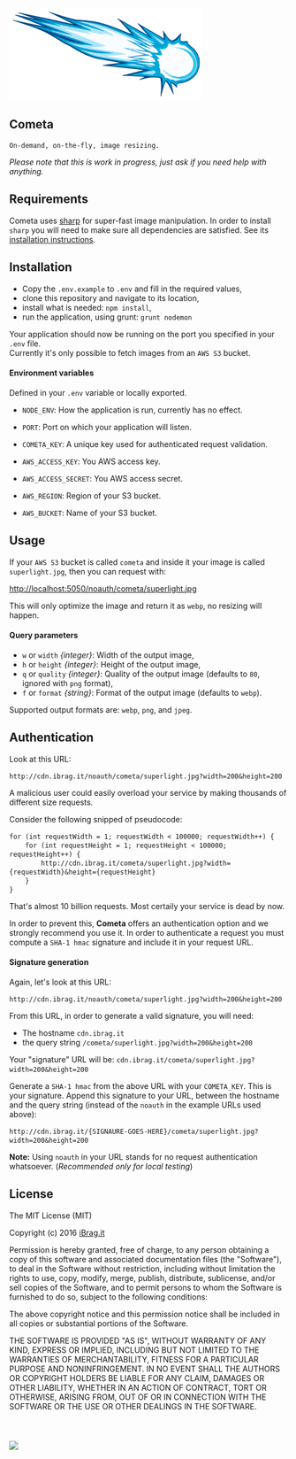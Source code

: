 <img src="./app/public/cometa.png" width="350">

## Cometa
```
On-demand, on-the-fly, image resizing.
```
*Please note that this is work in progress, just ask if you need help with anything.*



## Requirements

Cometa uses [sharp](https://github.com/lovell/sharp) for super-fast image manipulation. In order to install `sharp` you will need to make sure all dependencies are satisfied. See its [installation instructions](http://sharp.dimens.io/en/stable/install/).



## Installation

- Copy the `.env.example` to `.env` and fill in the required values,
- clone this repository and navigate to its location,
- install what is needed: `npm install`,
- run the application, using grunt: `grunt nodemon`

Your application should now be running on the port you specified in your `.env` file.<br />
Currently it's only possible to fetch images from an `AWS S3` bucket.

#### Environment variables

Defined in your `.env` variable or locally exported.

- `NODE_ENV`: How the application is run, currently has no effect.
- `PORT`: Port on which your application will listen.
- `COMETA_KEY`: A unique key used for authenticated request validation.

- `AWS_ACCESS_KEY`: You AWS access key.
- `AWS_ACCESS_SECRET`: You AWS access secret.
- `AWS_REGION`: Region of your S3 bucket.
- `AWS_BUCKET`: Name of your S3 bucket.



## Usage

If your `AWS S3` bucket is called `cometa` and inside it your image is called `superlight.jpg`, then you can request with:

[http://localhost:5050/noauth/cometa/superlight.jpg](http://localhost:5050/noauth/cometa/superlight.jpg)

This will only optimize the image and return it as `webp`, no resizing will happen.

#### Query parameters

- `w` or `width` *{integer}*: Width of the output image,
- `h` or `height` *{integer}*: Height of the output image, 
- `q` or `quality` *{integer}*: Quality of the output image (defaults to `80`, ignored with `png` format),
- `f` or `format` *{string}*: Format of the output image (defaults to `webp`).

Supported output formats are: `webp`, `png`, and `jpeg`.



## Authentication

Look at this URL:

```
http://cdn.ibrag.it/noauth/cometa/superlight.jpg?width=200&height=200
```

A malicious user could easily overload your service by making thousands of different size requests.

Consider the following snipped of pseudocode:

```
for (int requestWidth = 1; requestWidth < 100000; requestWidth++) {
	for (int requestHeight = 1; requestHeight < 100000; requestHeight++) {
    	http://cdn.ibrag.it/cometa/superlight.jpg?width={requestWidth}&height={requestHeight}
	}
}
```

That's almost 10 billion requests. Most certaily your service is dead by now.

In order to prevent this, **Cometa** offers an authentication option and we strongly recommend you use it. In order to authenticate a request you must compute a `SHA-1 hmac` signature and include it in your request URL.

#### Signature generation

Again, let's look at this URL:

```
http://cdn.ibrag.it/noauth/cometa/superlight.jpg?width=200&height=200
```

From this URL, in order to generate a valid signature, you will need:

- The hostname `cdn.ibrag.it`
- the query string `/cometa/superlight.jpg?width=200&height=200`

Your "signature" URL will be: `cdn.ibrag.it/cometa/superlight.jpg?width=200&height=200`

Generate a `SHA-1 hmac` from the above URL with your `COMETA_KEY`. This is your signature. Append this signature to your URL, between the hostname and the query string (instead of the `noauth` in the example URLs used above):

```
http://cdn.ibrag.it/{SIGNAURE-GOES-HERE}/cometa/superlight.jpg?width=200&height=200
```

**Note:** Using `noauth` in your URL stands for no request authentication whatsoever. (*Recommended only for local testing*)



## License

The MIT License (MIT)

Copyright (c) 2016 [iBrag.it](http://ibrag.it)

Permission is hereby granted, free of charge, to any person obtaining a copy
of this software and associated documentation files (the "Software"), to deal
in the Software without restriction, including without limitation the rights
to use, copy, modify, merge, publish, distribute, sublicense, and/or sell
copies of the Software, and to permit persons to whom the Software is
furnished to do so, subject to the following conditions:

The above copyright notice and this permission notice shall be included in all
copies or substantial portions of the Software.

THE SOFTWARE IS PROVIDED "AS IS", WITHOUT WARRANTY OF ANY KIND, EXPRESS OR
IMPLIED, INCLUDING BUT NOT LIMITED TO THE WARRANTIES OF MERCHANTABILITY,
FITNESS FOR A PARTICULAR PURPOSE AND NONINFRINGEMENT. IN NO EVENT SHALL THE
AUTHORS OR COPYRIGHT HOLDERS BE LIABLE FOR ANY CLAIM, DAMAGES OR OTHER
LIABILITY, WHETHER IN AN ACTION OF CONTRACT, TORT OR OTHERWISE, ARISING FROM,
OUT OF OR IN CONNECTION WITH THE SOFTWARE OR THE USE OR OTHER DEALINGS IN THE
SOFTWARE.


<img src="http://ibrag.it/public/img/logo_286.png" width="30" style="padding-top:40px">

